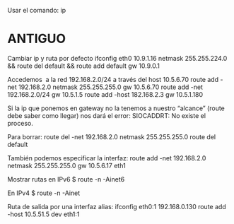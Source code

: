 Usar el comando: ip

# ANTIGUO #
Cambiar ip y ruta por defecto
ifconfig eth0 10.9.1.16 netmask 255.255.224.0 && route del default && route add default gw 10.9.0.1

Accedemos  a la red 192.168.2.0/24 a través del host 10.5.6.70
route add -net 192.168.2.0 netmask 255.255.255.0 gw 10.5.6.70
route add -net 192.168.2.0/24 gw 10.5.1.5
route add -host 182.168.2.3 gw 10.5.1.180

Si la ip que ponemos en gateway no la tenemos a nuestro “alcance” (route debe saber como llegar) nos dará el error: SIOCADDRT: No existe el proceso.

Para borrar:
route del -net 192.168.2.0 netmask 255.255.255.0
route del default

También podemos especificar la interfaz:
route add -net 192.168.2.0 netmask 255.255.255.0 gw 10.5.6.17 eth1


Mostrar rutas en IPv6
$ route -n -Ainet6

En IPv4
$ route -n -Ainet

Ruta de salida por una interfaz alias:
ifconfig eth0:1 192.168.0.130
route add -host 10.5.51.5 dev eth1:1
